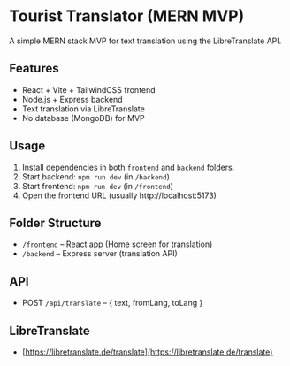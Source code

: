# Tourist Translator (MERN MVP)

A simple MERN stack MVP for text translation using the LibreTranslate API.

## Features
- React + Vite + TailwindCSS frontend
- Node.js + Express backend
- Text translation via LibreTranslate
- No database (MongoDB) for MVP

## Usage
1. Install dependencies in both `frontend` and `backend` folders.
2. Start backend: `npm run dev` (in `/backend`)
3. Start frontend: `npm run dev` (in `/frontend`)
4. Open the frontend URL (usually http://localhost:5173)

## Folder Structure
- `/frontend` – React app (Home screen for translation)
- `/backend` – Express server (translation API)

## API
- POST `/api/translate` – { text, fromLang, toLang }

## LibreTranslate
- [https://libretranslate.de/translate](https://libretranslate.de/translate)
